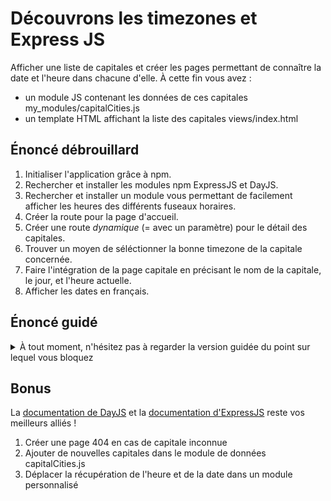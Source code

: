 # Découvrons les timezones et Express JS

Afficher une liste de capitales et créer les pages permettant de connaître la date et l'heure dans chacune d'elle.
À cette fin vous avez :

- un module JS contenant les données de ces capitales my_modules/capitalCities.js
- un template HTML affichant la liste des capitales views/index.html

## Énoncé débrouillard

1.  Initialiser l'application grâce à npm.
2.  Rechercher et installer les modules npm ExpressJS et DayJS.
3.  Rechercher et installer un module vous permettant de facilement afficher les heures des différents fuseaux horaires.
4.  Créer la route pour la page d'accueil.
5.  Créer une route _dynamique_ (= avec un paramètre) pour le détail des capitales.
6.  Trouver un moyen de séléctionner la bonne timezone de la capitale concernée.
7.  Faire l'intégration de la page capitale en précisant le nom de la capitale, le jour, et l'heure actuelle.
8.  Afficher les dates en français.

## Énoncé guidé

 <details><summary>À tout moment, n'hésitez pas à regarder la version guidée du point sur lequel vous bloquez</summary>

1.  Nous avons vu en cours qu'il fallait initialiser notre projet avec une commande de npm.
2.  Pareil une fois le npm initialisé vous pouvez utiliser les commandes npm pour sauvegarder de nouveaux modules dans votre projet.
3.  Rechercher sur Google un module de DayJS qui permet de faire cela, il vous suffit de trouver le bon mot clé à adjoindre à moment.
4.  La [documentation d'ExpressJS](https://expressjs.com/fr/4x/api.html), vous sera d'une grande aide pour vous rappeler comment faire, mais nous l'avons vu en cours aujourd'hui.
5.  Encore une fois, [la doc vous dis tout](https://expressjs.com/en/guide/routing.html#route-parameters) !
6.  Vous avez trouvé le module pour gérer les "timezone", lisez maintenant la documentation associée, les "timezone" de chaque capitale sont déjà présentes dans les données fournies.
7.  Ici il va falloir utiliser la méthode classique pour afficher du HTML dans une page (sans inclure de fichiers), car vous avez des variables à utiliser.
8.  Ça vous l'avez déjà fait dans le challenge d'hier, et on l'a corrigé en cours ce matin ! Pas d'excuses :smile:

 </details>

## Bonus

La [documentation de DayJS](https://day.js.org/docs/en/installation/installation) et la [documentation d'ExpressJS](https://expressjs.com/fr/4x/api.html) reste vos meilleurs alliés !

1.  Créer une page 404 en cas de capitale inconnue
2.  Ajouter de nouvelles capitales dans le module de données capitalCities.js
3.  Déplacer la récupération de l'heure et de la date dans un module personnalisé
